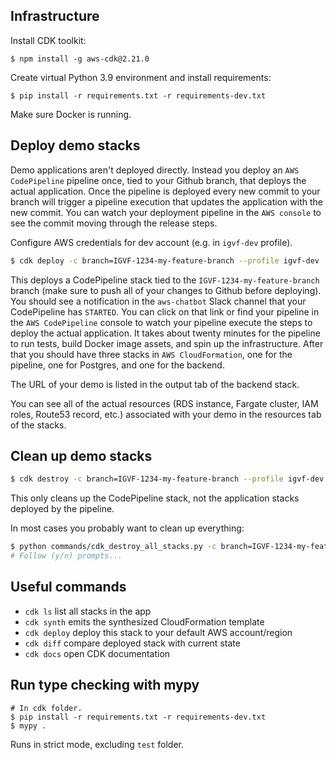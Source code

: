 ## Infrastructure

Install CDK toolkit:

```
$ npm install -g aws-cdk@2.21.0
```

Create virtual Python 3.9 environment and install requirements:

```
$ pip install -r requirements.txt -r requirements-dev.txt
```

Make sure Docker is running.

## Deploy demo stacks

Demo applications aren't deployed directly. Instead you deploy an `AWS CodePipeline` pipeline once, tied to your Github branch, that deploys the actual application. Once the pipeline is deployed every new commit to your branch will trigger a pipeline execution that updates the application with the new commit. You can watch your deployment pipeline in the `AWS console` to see the commit moving through the release steps.

Configure AWS credentials for dev account (e.g. in `igvf-dev` profile).

```bash
$ cdk deploy -c branch=IGVF-1234-my-feature-branch --profile igvf-dev
```

This deploys a CodePipeline stack tied to the `IGVF-1234-my-feature-branch` branch (make sure to push all of your changes to Github before deploying). You should see a notification in the `aws-chatbot` Slack channel that your CodePipeline has `STARTED`. You can click on that link or find your pipeline in the `AWS CodePipeline` console to watch your pipeline execute the steps to deploy the actual application. It takes about twenty minutes for the pipeline to run tests, build Docker image assets, and spin up the infrastructure. After that you should have three stacks in `AWS CloudFormation`, one for the pipeline, one for Postgres, and one for the backend.

The URL of your demo is listed in the output tab of the backend stack.

You can see all of the actual resources (RDS instance, Fargate cluster, IAM roles, Route53 record, etc.) associated with your demo in the resources tab of the stacks.

## Clean up demo stacks

```bash
$ cdk destroy -c branch=IGVF-1234-my-feature-branch --profile igvf-dev
```

This only cleans up the CodePipeline stack, not the application stacks deployed by the pipeline.

In most cases you probably want to clean up everything:

```bash
$ python commands/cdk_destroy_all_stacks.py -c branch=IGVF-1234-my-feature-branch --profile igvf-dev
# Follow (y/n) prompts...
```

## Useful commands

 * `cdk ls`          list all stacks in the app
 * `cdk synth`       emits the synthesized CloudFormation template
 * `cdk deploy`      deploy this stack to your default AWS account/region
 * `cdk diff`        compare deployed stack with current state
 * `cdk docs`        open CDK documentation

## Run type checking with mypy
```
# In cdk folder.
$ pip install -r requirements.txt -r requirements-dev.txt
$ mypy .
```
Runs in strict mode, excluding `test` folder.
